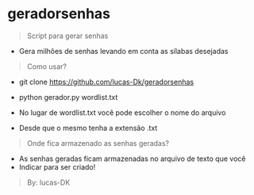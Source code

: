 # geradorsenhas

> Script para gerar senhas
- Gera milhões de senhas levando em conta as sílabas desejadas

> Como usar?

- git clone https://github.com/lucas-Dk/geradorsenhas

- python gerador.py wordlist.txt

- No lugar de wordlist.txt você pode escolher o nome do arquivo
- Desde que o mesmo tenha a extensão .txt

> Onde fica armazenado as senhas geradas?

- As senhas geradas ficam armazenadas no arquivo de texto que você
- Indicar para ser criado!

> By: lucas-DK
